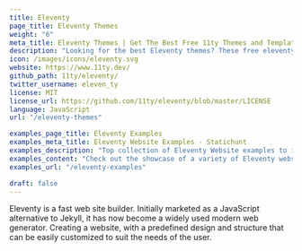 ```yaml
---
title: Eleventy
page_title: Eleventy Themes
weight: "6"
meta_title: Eleventy Themes | Get The Best Free 11ty Themes and Templates
description: "Looking for the best Eleventy themes? These free eleventy  themes and templates are ideal for any type of website, from businesses to personal blogs."
icon: /images/icons/eleventy.svg
website: https://www.11ty.dev/
github_path: 11ty/eleventy/
twitter_username: eleven_ty
license: MIT
license_url: https://github.com/11ty/eleventy/blob/master/LICENSE
language: JavaScript
url: "/eleventy-themes"

examples_page_title: Eleventy Examples
examples_meta_title: Eleventy Website Examples - Statichunt
examples_description: "Top collection of Eleventy Website examples to inspire the creation of your business or personal website."
examples_content: "Check out the showcase of a variety of Eleventy website examples. Get inspired about building your next web project on the Eleventy static site generator."
examples_url: "/eleventy-examples"

draft: false
---
```

Eleventy is a fast web site builder. Initially marketed as a JavaScript alternative to Jekyll, it has now become a widely used modern web generator. Creating a website, with a predefined design and structure that can be easily customized to suit the needs of the user.
